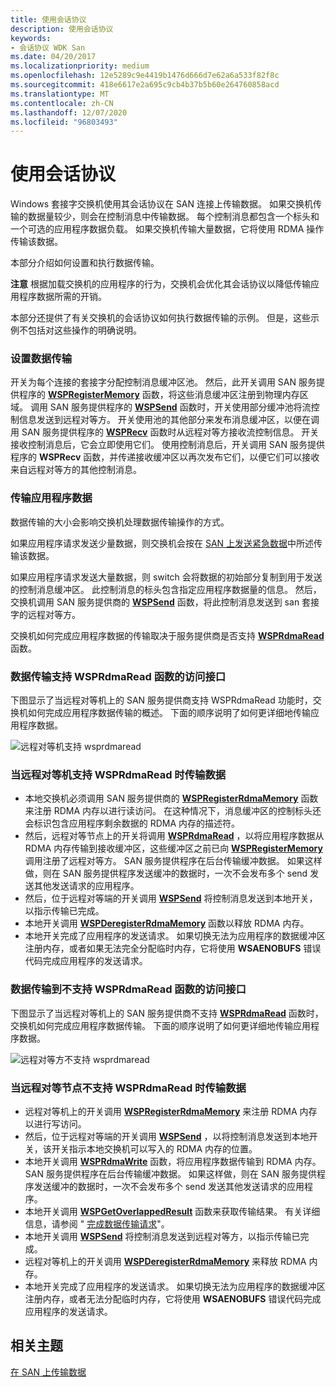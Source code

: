 ```yaml
---
title: 使用会话协议
description: 使用会话协议
keywords:
- 会话协议 WDK San
ms.date: 04/20/2017
ms.localizationpriority: medium
ms.openlocfilehash: 12e5289c9e4419b1476d666d7e62a6a533f82f8c
ms.sourcegitcommit: 418e6617e2a695c9cb4b37b5b60e264760858acd
ms.translationtype: MT
ms.contentlocale: zh-CN
ms.lasthandoff: 12/07/2020
ms.locfileid: "96803493"
---
```

# <a name="using-session-protocol"></a>使用会话协议





Windows 套接字交换机使用其会话协议在 SAN 连接上传输数据。 如果交换机传输的数据量较少，则会在控制消息中传输数据。 每个控制消息都包含一个标头和一个可选的应用程序数据负载。 如果交换机传输大量数据，它将使用 RDMA 操作传输该数据。

本部分介绍如何设置和执行数据传输。

**注意**  根据加载交换机的应用程序的行为，交换机会优化其会话协议以降低传输应用程序数据所需的开销。

 

本部分还提供了有关交换机的会话协议如何执行数据传输的示例。 但是，这些示例不包括对这些操作的明确说明。

### <a name="setting-up-a-data-transfer"></a>设置数据传输

开关为每个连接的套接字分配控制消息缓冲区池。 然后，此开关调用 SAN 服务提供程序的 [**WSPRegisterMemory**](/previous-versions/windows/hardware/network/ff566311(v=vs.85)) 函数，将这些消息缓冲区注册到物理内存区域。 调用 SAN 服务提供程序的 [**WSPSend**](/previous-versions/windows/hardware/network/ff566316(v=vs.85)) 函数时，开关使用部分缓冲池将流控制信息发送到远程对等方。 开关使用池的其他部分来发布消息缓冲区，以便在调用 SAN 服务提供程序的 [**WSPRecv**](/previous-versions/windows/hardware/network/ff566309(v=vs.85)) 函数时从远程对等方接收流控制信息。 开关接收控制消息后，它会立即使用它们。 使用控制消息后，开关调用 SAN 服务提供程序的 **WSPRecv** 函数，并传递接收缓冲区以再次发布它们，以便它们可以接收来自远程对等方的其他控制消息。

### <a name="transferring-application-data"></a>传输应用程序数据

数据传输的大小会影响交换机处理数据传输操作的方式。

如果应用程序请求发送少量数据，则交换机会按在 [SAN 上发送紧急数据](sending-urgent-data-on-a-san.md)中所述传输该数据。

如果应用程序请求发送大量数据，则 switch 会将数据的初始部分复制到用于发送的控制消息缓冲区。 此控制消息的标头包含指定应用程序数据量的信息。 然后，交换机调用 SAN 服务提供商的 [**WSPSend**](/previous-versions/windows/hardware/network/ff566316(v=vs.85)) 函数，将此控制消息发送到 san 套接字的远程对等方。

交换机如何完成应用程序数据的传输取决于服务提供商是否支持 [**WSPRdmaRead**](/previous-versions/windows/hardware/network/ff566304(v=vs.85)) 函数。

### <a name="data-transfer-to-a-provider-that-supports-the-wsprdmaread-function"></a>数据传输支持 WSPRdmaRead 函数的访问接口

下图显示了当远程对等机上的 SAN 服务提供商支持 WSPRdmaRead 功能时，交换机如何完成应用程序数据传输的概述。 下面的顺序说明了如何更详细地传输应用程序数据。

![远程对等机支持 wsprdmaread](images/wsprdmaread.png)

### <a name="to-transfer-data-when-the-remote-peer-supports-wsprdmaread"></a>当远程对等机支持 WSPRdmaRead 时传输数据

-   本地交换机必须调用 SAN 服务提供商的 [**WSPRegisterRdmaMemory**](/previous-versions/windows/hardware/network/ff566313(v=vs.85)) 函数来注册 RDMA 内存以进行读访问。 在这种情况下，消息缓冲区的控制标头还会标识包含应用程序剩余数据的 RDMA 内存的描述符。
-   然后，远程对等节点上的开关将调用 [**WSPRdmaRead**](/previous-versions/windows/hardware/network/ff566304(v=vs.85)) ，以将应用程序数据从 RDMA 内存传输到接收缓冲区，这些缓冲区之前已向 [**WSPRegisterMemory**](/previous-versions/windows/hardware/network/ff566311(v=vs.85)) 调用注册了远程对等方。 SAN 服务提供程序在后台传输缓冲数据。 如果这样做，则在 SAN 服务提供程序发送缓冲的数据时，一次不会发布多个 send 发送其他发送请求的应用程序。
-   然后，位于远程对等端的开关调用 [**WSPSend**](/previous-versions/windows/hardware/network/ff566316(v=vs.85)) 将控制消息发送到本地开关，以指示传输已完成。
-   本地开关调用 [**WSPDeregisterRdmaMemory**](/previous-versions/windows/hardware/network/ff566281(v=vs.85)) 函数以释放 RDMA 内存。
-   本地开关完成了应用程序的发送请求。 如果切换无法为应用程序的数据缓冲区注册内存，或者如果无法完全分配临时内存，它将使用 **WSAENOBUFS** 错误代码完成应用程序的发送请求。

### <a name="data-transfer-to-a-provider-that-does-not-support-the-wsprdmaread-function"></a>数据传输到不支持 WSPRdmaRead 函数的访问接口

下图显示了当远程对等机上的 SAN 服务提供商不支持 [**WSPRdmaRead**](/previous-versions/windows/hardware/network/ff566304(v=vs.85)) 函数时，交换机如何完成应用程序数据传输。 下面的顺序说明了如何更详细地传输应用程序数据。

![远程对等方不支持 wsprdmaread](images/wsprdmaread2.png)

### <a name="to-transfer-data-when-the-remote-peer-does-not-support-wsprdmaread"></a>当远程对等节点不支持 WSPRdmaRead 时传输数据

-   远程对等机上的开关调用 [**WSPRegisterRdmaMemory**](/previous-versions/windows/hardware/network/ff566313(v=vs.85)) 来注册 RDMA 内存以进行写访问。
-   然后，位于远程对等端的开关调用 [**WSPSend**](/previous-versions/windows/hardware/network/ff566316(v=vs.85)) ，以将控制消息发送到本地开关，该开关指示本地交换机可以写入的 RDMA 内存的位置。
-   本地开关调用 [**WSPRdmaWrite**](/previous-versions/windows/hardware/network/ff566306(v=vs.85)) 函数，将应用程序数据传输到 RDMA 内存。 SAN 服务提供程序在后台传输缓冲数据。 如果这样做，则在 SAN 服务提供程序发送缓冲的数据时，一次不会发布多个 send 发送其他发送请求的应用程序。
-   本地开关调用 [**WSPGetOverlappedResult**](/previous-versions/windows/hardware/network/ff566288(v=vs.85)) 函数来获取传输结果。 有关详细信息，请参阅 " [完成数据传输请求](completing-data-transfer-requests.md)"。
-   本地开关调用 [**WSPSend**](/previous-versions/windows/hardware/network/ff566316(v=vs.85)) 将控制消息发送到远程对等方，以指示传输已完成。
-   远程对等机上的开关调用 [**WSPDeregisterRdmaMemory**](/previous-versions/windows/hardware/network/ff566281(v=vs.85)) 来释放 RDMA 内存。
-   本地开关完成了应用程序的发送请求。 如果切换无法为应用程序的数据缓冲区注册内存，或者无法分配临时内存，它将使用 **WSAENOBUFS** 错误代码完成应用程序的发送请求。

## <a name="related-topics"></a>相关主题


[在 SAN 上传输数据](transferring-data-on-a-san.md)

 

